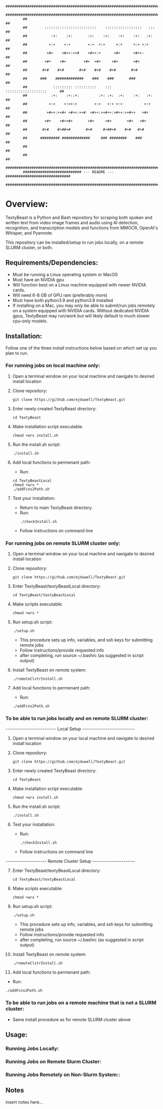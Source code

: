 

```
        #########################################################################
        #########################################################################
        ##                                                                     ##
        ##        ::::::::::::::::::::::::    :::::::::::::::::   :::          ##
        ##           :+:    :+:       :+:    :+:    :+:    :+:   :+:           ##
        ##          +:+    +:+        +:+  +:+     +:+     +:+ +:+             ##
        ##         +#+    +#++:++#    +#++:+      +#+      +#++:               ##
        ##        +#+    +#+        +#+  +#+     +#+       +#+                 ##
        ##       #+#    #+#       #+#    #+#    #+#       #+#                  ##
        ##      ###    #############    ###    ###       ###                   ##
        ##            ::::::::: ::::::::::    :::     :::::::::::::::::::      ##
        ##           :+:    :+::+:         :+: :+:  :+:    :+:   :+:           ##
        ##          +:+    +:++:+        +:+   +:+ +:+          +:+            ##
        ##         +#++:++#+ +#++:++#  +#++:++#++:+#++:++#++   +#+             ##
        ##        +#+    +#++#+       +#+     +#+       +#+   +#+              ##
        ##       #+#    #+##+#       #+#     #+##+#    #+#   #+#               ##
        ##      ######### #############     ### ########    ###                ##
        ##                                                                     ##
        ##                                                                     ##
        #########################################################################
        ########################### --- README --- ##############################
        #########################################################################               
```


# Overview:

TextyBeast is a Python and Bash repository for scraping both spoken and written text from video image frames and audio using AI detection, recognition, and transcription models and functions from MMOCR, OpenAI's Whisper, and Pyannote.

This repository can be installed/setup to run jobs locally, on a remote SLURM cluster, or both.

## Requirements/Dependencies:
- Must be running a Linux operating system or MacOS
- Must have an NVIDIA gpu
- Will function best on a Linux machine equipped with newer NVIDIA cards.
- Will need 6-8 GB of GPU ram (preferably more)
- Must have both python3.9 and python3.8 installed
- If installing on a Mac, you may only be able to submit/run jobs remotely on a system equipped with NVIDIA cards. Without dedicated NVIDIA gpus, TextyBeast may run/work but will likely default to much slower cpu-only models.

## Installation:
Follow one of the three install instructions below based on which set up you plan to run.

### For running jobs on local machine only:

1. Open a terminal window on your local machine and navigate to desired install location

2. Clone repository:

   ```
   git clone https://github.com/ejduwell/TextyBeast.git
   ```

3. Enter newly created TextyBeast directory:

   ```
   cd TextyBeast
   ```

4. Make installation script executable:

   ```
   chmod +wrx install.sh
   ```

5. Run the install.sh script:

   ```
   ./install.sh
   ```
6. Add local functions to permenant path:
   - Run:
   ```
   cd TextyBeastLocal
   chmod +wrx *
   ./addFcns2Path.sh
   ```
   
8. Test your installation:
    - Return to main TextyBeast directory.
    - Run:
      ```
      ./checkInstall.sh
      ```
    - Follow instructions on command line


### For running jobs on remote SLURM cluster only:

1. Open a terminal window on your local machine and navigate to desired install location

2.  Clone repository:
   
      ```
      git clone https://github.com/ejduwell/TextyBeast.git
      ```

3. Enter TextyBeast/textyBeastLocal directory:
   
   ```
   cd TextyBeast/textyBeastLocal
   ```

4. Make scripts executable:

   ```
   chmod +wrx *
   ```

5. Run setup.sh script:
   
   ```
   ./setup.sh
   ```
   - This procedure sets up info, variables, and ssh keys for submitting remote jobs
   - Follow instructions/provide requested info
   - after completing, run source ~/.bashrc (as suggested in script output)

6. Install TextyBeast on remote system:
   ```
   ./remoteClstrInstall.sh
   ```
7. Add local functions to permenant path:
   - Run:
   ```
   ./addFcns2Path.sh
   ```
### To be able to run jobs locally and on remote SLURM cluster:

-------------------------- Local Setup ---------------------------
1. Open a terminal window on your local machine and navigate to desired install location

2. Clone repository:

   ```
   git clone https://github.com/ejduwell/TextyBeast.git
   ```

4. Enter newly created TextyBeast directory:

   ```
   cd TextyBeast
   ```

6. Make installation script executable:

   ```
   chmod +wrx install.sh
   ```

8. Run the install.sh script:

   ```
   ./install.sh
   ```

10. Test your installation:
   
    - Run:
      ```
      ./checkInstall.sh
      ```
    - Follow instructions on command line

--------------------- Remote Cluster Setup ----------------------

7. Enter TextyBeast/textyBeastLocal directory:
   
   ```
   cd TextyBeast/textyBeastLocal
   ```

8. Make scripts executable:
    ```
    chmod +wrx *
    ```

9. Run setup.sh script:
   ```
   ./setup.sh
   ```
   - This procedure sets up info, variables, and ssh keys for submitting remote jobs
   - Follow instructions/provide requested info
   - after completing, run source ~/.bashrc (as suggested in script output)


10. Install TextyBeast on remote system:
    ```
    ./remoteClstrInstall.sh
    ```
11. Add local functions to permenant path:
   - Run:
   ```
   ./addFcns2Path.sh
   ```    

### To be able to run jobs on a remote machine that is not a SLURM cluster:
   - Same install procedure as for remote SLURM cluster above


## Usage:

### Running Jobs Locally:

### Running Jobs on Remote Slurm Cluster:

### Running Jobs Remotely on Non-Slurm System::

## Notes

insert notes here...
